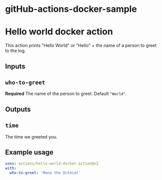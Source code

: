 # gitHub-actions-docker-sample

# Hello world docker action
This action prints "Hello World" or "Hello" + the name of a person to greet to the log.

## Inputs
## `who-to-greet`
**Required** The name of the person to greet. Default `"World"`.

## Outputs
## `time`
The time we greeted you.

## Example usage
```yaml
uses: actions/hello-world-docker-action@v2
with:
  who-to-greet: 'Mona the Octocat'
```